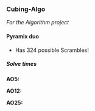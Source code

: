 ### Cubing-Algo
_For the Algorithm project_

#### Pyramix duo

* Has 324 possible Scrambles!

##### Solve times

__AO5:__ 

__AO12:__ 

__AO25:__







